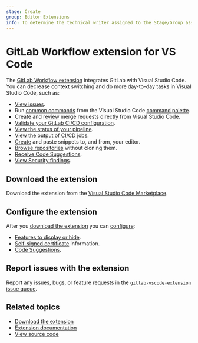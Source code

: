 ```yaml
---
stage: Create
group: Editor Extensions
info: To determine the technical writer assigned to the Stage/Group associated with this page, see https://about.gitlab.com/handbook/product/ux/technical-writing/#assignments
---
```


# GitLab Workflow extension for VS Code

The [GitLab Workflow extension](https://marketplace.visualstudio.com/items?itemName=GitLab.gitlab-workflow)
integrates GitLab with Visual Studio Code. You can decrease context switching and
do more day-to-day tasks in Visual Studio Code, such as:

- [View issues](https://marketplace.visualstudio.com/items?itemName=GitLab.gitlab-workflow#browse-issues-review-mrs).
- Run [common commands](https://marketplace.visualstudio.com/items?itemName=GitLab.gitlab-workflow#commands)
  from the Visual Studio Code [command palette](https://code.visualstudio.com/docs/getstarted/userinterface#_command-palette).
- Create and [review](https://marketplace.visualstudio.com/items?itemName=GitLab.gitlab-workflow#merge-request-reviews)
  merge requests directly from Visual Studio Code.
- [Validate your GitLab CI/CD configuration](https://marketplace.visualstudio.com/items?itemName=GitLab.gitlab-workflow#validate-gitlab-cicd-configuration).
- [View the status of your pipeline](https://marketplace.visualstudio.com/items?itemName=GitLab.gitlab-workflow#information-about-your-branch-pipelines-mr-closing-issue).
- [View the output of CI/CD jobs](https://marketplace.visualstudio.com/items?itemName=GitLab.gitlab-workflow#view-the-job-output).
- [Create](https://marketplace.visualstudio.com/items?itemName=GitLab.gitlab-workflow#create-snippet)
  and paste snippets to, and from, your editor.
- [Browse repositories](https://marketplace.visualstudio.com/items?itemName=GitLab.gitlab-workflow#browse-a-repository-without-cloning)
  without cloning them.
- [Receive Code Suggestions](../../user/project/repository/code_suggestions/index.md).
- [View Security findings](https://marketplace.visualstudio.com/items?itemName=gitlab.gitlab-workflow#security-findings).

## Download the extension

Download the extension from the [Visual Studio Code Marketplace](https://marketplace.visualstudio.com/items?itemName=GitLab.gitlab-workflow).

## Configure the extension

After you [download the extension](https://marketplace.visualstudio.com/items?itemName=GitLab.gitlab-workflow)
you can [configure](https://marketplace.visualstudio.com/items?itemName=GitLab.gitlab-workflow#extension-settings):

- [Features to display or hide](https://gitlab.com/gitlab-org/gitlab-vscode-extension#extension-settings).
- [Self-signed certificate](https://marketplace.visualstudio.com/items?itemName=GitLab.gitlab-workflow#self-signed-certificates) information.
- [Code Suggestions](../../user/project/repository/code_suggestions/index.md).

## Report issues with the extension

Report any issues, bugs, or feature requests in the
[`gitlab-vscode-extension` issue queue](https://gitlab.com/gitlab-org/gitlab-vscode-extension/-/issues).

## Related topics

- [Download the extension](https://marketplace.visualstudio.com/items?itemName=GitLab.gitlab-workflow)
- [Extension documentation](https://gitlab.com/gitlab-org/gitlab-vscode-extension/-/blob/main/README.md)
- [View source code](https://gitlab.com/gitlab-org/gitlab-vscode-extension/)
